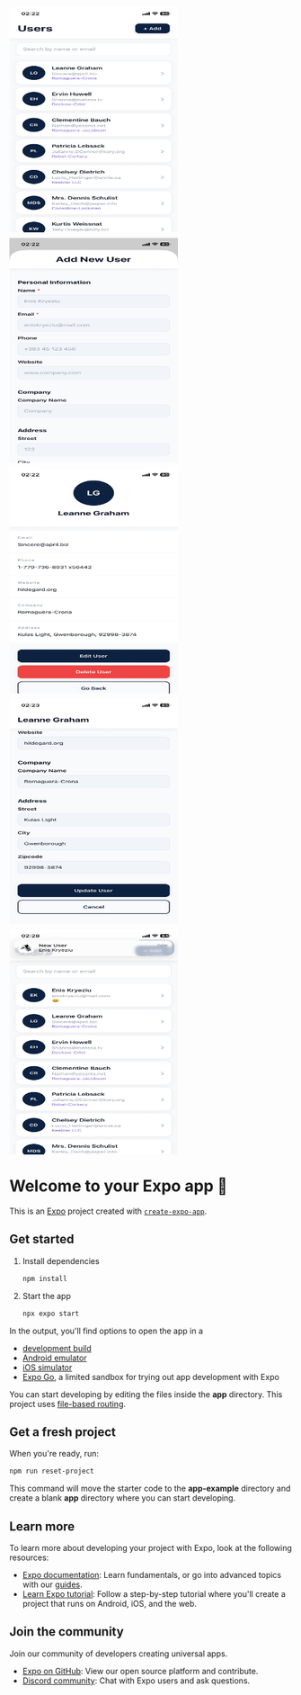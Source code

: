 <div style="display: flex; flex-wrap: wrap; gap: 10px; align-items: center;">
  <img src="https://github.com/eniskryeziu/user_management_app/blob/main/assets/images/Home.jpeg?raw=true" alt="Home" height="400" width="300">
  <img src="https://github.com/eniskryeziu/user_management_app/blob/main/assets/images/Modal.jpeg?raw=true" alt="Modal" height="400" width="300">
  <img src="https://github.com/eniskryeziu/user_management_app/blob/main/assets/images/UserDetails.jpeg?raw=true" alt="UserDetails" height="400" width="300">
  <img src="https://github.com/eniskryeziu/user_management_app/blob/main/assets/images/Edit.jpeg?raw=true" alt="Edit" height="400" width="300">
  <img src="https://github.com/eniskryeziu/user_management_app/blob/main/assets/images/Notification.jpeg?raw=true" alt="Notification" height="400" width="300">
</div>



# Welcome to your Expo app 👋

This is an [Expo](https://expo.dev) project created with [`create-expo-app`](https://www.npmjs.com/package/create-expo-app).

## Get started

1. Install dependencies

   ```bash
   npm install
   ```

2. Start the app

   ```bash
   npx expo start
   ```

In the output, you'll find options to open the app in a

- [development build](https://docs.expo.dev/develop/development-builds/introduction/)
- [Android emulator](https://docs.expo.dev/workflow/android-studio-emulator/)
- [iOS simulator](https://docs.expo.dev/workflow/ios-simulator/)
- [Expo Go](https://expo.dev/go), a limited sandbox for trying out app development with Expo

You can start developing by editing the files inside the **app** directory. This project uses [file-based routing](https://docs.expo.dev/router/introduction).

## Get a fresh project

When you're ready, run:

```bash
npm run reset-project
```

This command will move the starter code to the **app-example** directory and create a blank **app** directory where you can start developing.

## Learn more

To learn more about developing your project with Expo, look at the following resources:

- [Expo documentation](https://docs.expo.dev/): Learn fundamentals, or go into advanced topics with our [guides](https://docs.expo.dev/guides).
- [Learn Expo tutorial](https://docs.expo.dev/tutorial/introduction/): Follow a step-by-step tutorial where you'll create a project that runs on Android, iOS, and the web.

## Join the community

Join our community of developers creating universal apps.

- [Expo on GitHub](https://github.com/expo/expo): View our open source platform and contribute.
- [Discord community](https://chat.expo.dev): Chat with Expo users and ask questions.
